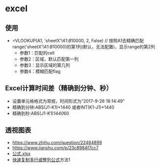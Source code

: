 # excel

## 使用
* =VLOOKUP(A1, 'sheetX'!$A$1:$B$10000, 2, False) // 按照A1去精确匹配range('sheetX'!$A$1:$B$10000)的第1列(默认，无法配置)，显示range的第2列
  * 参数1：匹配的cell
  * 参数2：区域，默认匹配第一列
  * 参数3：显示区域的第几列
  * 参数4：模糊匹配flag
## Excel计算时间差（精确到分钟、秒）
* 设置单元格格式为常规，时间形式为“2017-9-28 18:14:49”
* 精确到分钟:ABS(J1-K1)*1440 或者INT(K1-J1)*1440
* 精确到秒:ABS(J1-K1)*1440*60

## 透视图表
* https://www.zhihu.com/question/22484899
* https://www.jianshu.com/p/23c8984f7cc7
* [公式.xlsx](https://me.wangyaqi.cn/kb/excel/公式.xlsx)
* [快速复制多行或整列公式](http://blog.sina.com.cn/s/blog_14e89401f0102wnzk.html)方法1

